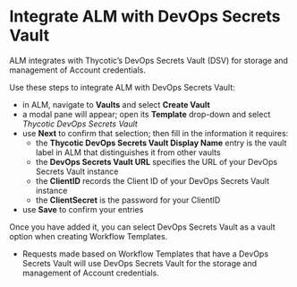 ﻿[title]: # (Integrate ALM with DevOps Secrets Vault)
[tags]: # (Account Lifecycle Manager,ALM,Active Directory,DevOps Secrets Vault,DSV)
[priority]: # (5145)

# Integrate ALM with DevOps Secrets Vault

ALM integrates with Thycotic’s DevOps Secrets Vault (DSV) for storage and management of Account credentials. 

Use these steps to integrate ALM with DevOps Secrets Vault:

* in ALM, navigate to **Vaults** and select **Create Vault**
* a modal pane will appear; open its **Template** drop-down and select *Thycotic DevOps Secrets Vault*
* use **Next** to confirm that selection; then fill in the information it requires:
  * the **Thycotic DevOps Secrets Vault Display Name** entry is the vault label in ALM that distinguishes it from other vaults 
  * the **DevOps Secrets Vault URL** specifies the URL of your DevOps Secrets Vault instance 
  * the **ClientID** records the Client ID of your DevOps Secrets Vault instance
  * the **ClientSecret** is the password for your ClientID
* use **Save** to confirm your entries 

Once you have added it, you can select DevOps Secrets Vault as a vault option when creating Workflow Templates.

* Requests made based on Workflow Templates that have a DevOps Secrets Vault will use DevOps Secrets Vault for the storage and management of Account credentials. 


